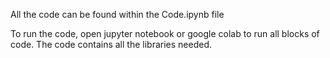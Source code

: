 All the code can be found within the Code.ipynb file

To run the code, open jupyter notebook or google colab to run all blocks of code. The code contains all the libraries needed.
